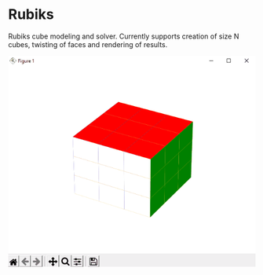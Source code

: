 # Rubiks
Rubiks cube modeling and solver. Currently supports creation of size N cubes, twisting of faces and rendering of results.

![Rubik's cube](https://github.com/Zingler/Rubiks/blob/main/images/Rubiks.gif)
